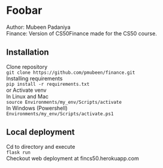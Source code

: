 # Foobar
Author: Mubeen Padaniya <br />
Finance: Version of CS50Finance made for the CS50 course.

## Installation

Clone repository <br />
```git clone https://github.com/pmubeen/finance.git ``` <br />
Installing requirements <br />
```pip install -r requirements.txt``` <br />
or
Activate venv <br />
In Linux and Mac <br />
```source Environments/my_env/Scripts/activate``` <br />
In Windows (Powershell) <br />
```Environments/my_env/Scripts/activate.ps1``` <br />

## Local deployment
Cd to directory and execute <br />
```flask run``` <br />
Checkout web deployment at fincs50.herokuapp.com
